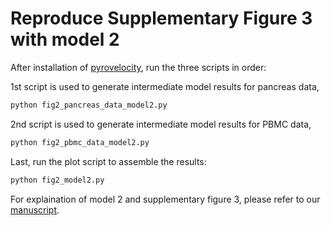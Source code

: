 # Reproduce Supplementary Figure 3 with model 2

After installation of [pyrovelocity](https://github.com/pinellolab/pyrovelocity), run the three scripts in order:

1st script is used to generate intermediate model results for pancreas data,

```bash
python fig2_pancreas_data_model2.py
```

2nd script is used to generate intermediate model results for PBMC data,

```bash
python fig2_pbmc_data_model2.py
```

Last, run the plot script to assemble the results:

```bash
python fig2_model2.py
```

For explaination of model 2 and supplementary figure 3, please refer to our [manuscript](https://www.biorxiv.org/content/10.1101/2022.09.12.507691v2).

